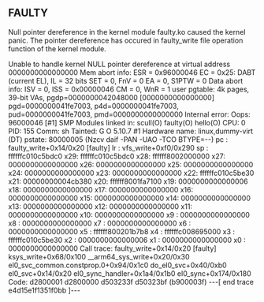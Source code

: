 ## FAULTY ##

Null pointer dereference in the kernel module faulty.ko caused the kernel panic.
The pointer dereference has occured in faulty_write file operation function of the kernel module.

Unable to handle kernel NULL pointer dereference at virtual address 0000000000000000
Mem abort info:
  ESR = 0x96000046
  EC = 0x25: DABT (current EL), IL = 32 bits
  SET = 0, FnV = 0
  EA = 0, S1PTW = 0
Data abort info:
  ISV = 0, ISS = 0x00000046
  CM = 0, WnR = 1
user pgtable: 4k pages, 39-bit VAs, pgdp=0000000042048000
[0000000000000000] pgd=0000000041fe7003, p4d=0000000041fe7003, pud=0000000041fe7003, pmd=0000000000000000
Internal error: Oops: 96000046 [#1] SMP
Modules linked in: scull(O) faulty(O) hello(O)
CPU: 0 PID: 155 Comm: sh Tainted: G           O      5.10.7 #1
Hardware name: linux,dummy-virt (DT)
pstate: 80000005 (Nzcv daif -PAN -UAO -TCO BTYPE=--)
pc : faulty_write+0x14/0x20 [faulty]
lr : vfs_write+0xf0/0x290
sp : ffffffc010c5bdc0
x29: ffffffc010c5bdc0 x28: ffffff8002000000 
x27: 0000000000000000 x26: 0000000000000000 
x25: 0000000000000000 x24: 0000000000000000 
x23: 0000000000000000 x22: ffffffc010c5be30 
x21: 00000000004cb380 x20: ffffff8001fa7100 
x19: 0000000000000006 x18: 0000000000000000 
x17: 0000000000000000 x16: 0000000000000000 
x15: 0000000000000000 x14: 0000000000000000 
x13: 0000000000000000 x12: 0000000000000000 
x11: 0000000000000000 x10: 0000000000000000 
x9 : 0000000000000000 x8 : 0000000000000000 
x7 : 0000000000000000 x6 : 0000000000000000 
x5 : ffffff800201b7b8 x4 : ffffffc008695000 
x3 : ffffffc010c5be30 x2 : 0000000000000006 
x1 : 0000000000000000 x0 : 0000000000000000 
Call trace:
 faulty_write+0x14/0x20 [faulty]
 ksys_write+0x68/0x100
 __arm64_sys_write+0x20/0x30
 el0_svc_common.constprop.0+0x94/0x1c0
 do_el0_svc+0x40/0xb0
 el0_svc+0x14/0x20
 el0_sync_handler+0x1a4/0x1b0
 el0_sync+0x174/0x180
Code: d2800001 d2800000 d503233f d50323bf (b900003f) 
---[ end trace e4d15e1f1351f0bb ]---


